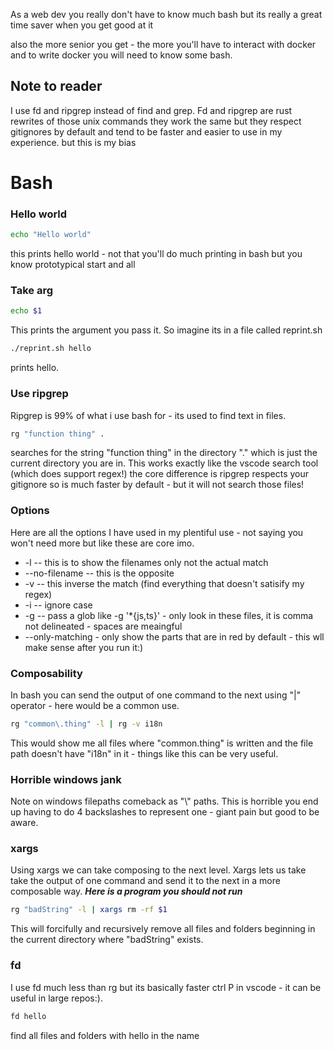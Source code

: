 As a web dev you really don't have to know much 
bash but its really a great time saver when you get good at it

also the more senior you get - the more you'll have to interact with docker
and to write docker you will need to know some bash.

## Note to reader
I use fd and ripgrep instead of find and grep. Fd and ripgrep are rust rewrites
of those unix commands they work the same but they respect gitignores by default
and tend to be faster and easier to use in my experience. but this is my bias


# Bash

### Hello world
```sh 
echo "Hello world"
```
this prints hello world - not that you'll do much printing in bash
but you know prototypical start and all


### Take arg
```sh
echo $1
```
This prints the argument you pass it. So imagine its in a file called reprint.sh 
```sh
./reprint.sh hello
```
prints hello.

### Use ripgrep
Ripgrep is 99% of what i use bash for - its used to find text in files.
```sh
rg "function thing" .
```
searches for the string "function thing" in the directory "." which is just the current directory you are in. This works exactly like the vscode search tool (which does support regex!) the core difference is ripgrep respects your gitignore so is much faster by default - but it will not search those files!

### Options
Here are all the options I have used in my plentiful use - not saying you won't need more but like these are core imo.
* -l  -- this is to show the filenames only not the actual match
* --no-filename -- this is the opposite
* -v -- this inverse the match (find everything that doesn't satisify my regex)
* -i -- ignore case
* -g -- pass a glob like -g '*{js,ts}' - only look in these files, it is comma not delineated - spaces are meaingful 
* --only-matching - only show the parts that are in red by default - this wll make sense after you run it:)

### Composability
In bash you can send the output of one command to the next using "|" operator - here would be a common use.

```sh
rg "common\.thing" -l | rg -v i18n
```
This would show me all files where "common.thing" is written and the file path doesn't have "i18n" in it - things like this can be very useful.

### Horrible windows jank
Note on windows filepaths comeback as "\\" paths. This is horrible you end up having to do 4 backslashes to represent one - giant pain but good to be aware. 


### xargs
Using xargs we can take composing to the next level. Xargs lets us take take the output of one command and send it to the next in a more composable way. ***Here is a program you should not run***
```sh
rg "badString" -l | xargs rm -rf $1
```
This will forcifully and recursively remove all files and folders beginning in the current directory where "badString" exists. 


### fd

I use fd much less than rg but its basically faster ctrl P in vscode - it can be useful in large repos:).
```sh
fd hello
```
find all files and folders with hello in the name
